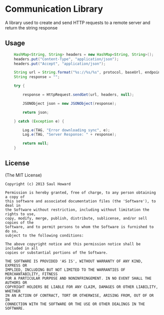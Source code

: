 # Communication Library

A library used to create and send HTTP requests to a remote server and return the string response

## Usage

```java
    HashMap<String, String> headers = new HashMap<String, String>();
    headers.put("Content-Type", "application/json");
    headers.put("Accept", "application/json");

    String url = String.format("%s://%s/%s", protocol, baseUrl, endpoint);
    String response = "";

    try {

        response = HttpRequest.sendGet(url, headers, null);

        JSONObject json = new JSONObject(response);

        return json;

    } catch (Exception e) {

        Log.e(TAG, "Error downloading sync", e);
        Log.e(TAG, "Server Response: " + response);

        return null;
    }
```

## License

(The MIT License)

	Copyright (c) 2013 Saul Howard

	Permission is hereby granted, free of charge, to any person obtaining a copy of
	this software and associated documentation files (the 'Software'), to deal in
	the Software without restriction, including without limitation the rights to use,
	copy, modify, merge, publish, distribute, sublicense, and/or sell copies of the
	Software, and to permit persons to whom the Software is furnished to do so,
	subject to the following conditions:

	The above copyright notice and this permission notice shall be included in all
	copies or substantial portions of the Software.

	THE SOFTWARE IS PROVIDED 'AS IS', WITHOUT WARRANTY OF ANY KIND, EXPRESS OR
	IMPLIED, INCLUDING BUT NOT LIMITED TO THE WARRANTIES OF MERCHANTABILITY, FITNESS
	FOR A PARTICULAR PURPOSE AND NONINFRINGEMENT. IN NO EVENT SHALL THE AUTHORS OR
	COPYRIGHT HOLDERS BE LIABLE FOR ANY CLAIM, DAMAGES OR OTHER LIABILITY, WHETHER
	IN AN ACTION OF CONTRACT, TORT OR OTHERWISE, ARISING FROM, OUT OF OR IN
	CONNECTION WITH THE SOFTWARE OR THE USE OR OTHER DEALINGS IN THE SOFTWARE.
